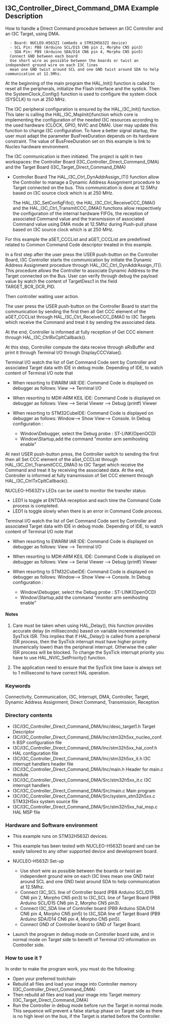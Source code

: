 ## <b>I3C_Controller_Direct_Command_DMA Example Description</b>

How to handle a Direct Command procedure between an I3C Controller and an I3C Target,
using DMA.

      - Board: NUCLEO-H563ZI (embeds a STM32H563ZI device)
      - SCL Pin: PB8 (Arduino SCL/D15 CN6 pin 2, Morpho CN5 pin3)
      - SDA Pin: PB9 (Arduino SDA/D14 CN6 pin 4, Morpho CN5 pin5)
      Connect GND between each board
      Use short wire as possible between the boards or twist an independent ground wire on each I3C lines
      mean one GND twist around SCL and one GND twist around SDA to help communication at 12.5Mhz.

At the beginning of the main program the HAL_Init() function is called to reset 
all the peripherals, initialize the Flash interface and the systick.
Then the SystemClock_Config() function is used to configure the system
clock (SYSCLK) to run at 250 MHz.

The I3C peripheral configuration is ensured by the HAL_I3C_Init() function.
This later is calling the HAL_I3C_MspInit()function which core is implementing
the configuration of the needed I3C resources according to the used hardware (CLOCK, GPIO, NVIC and DMA).
User may update this function to change I3C configuration.
To have a better signal startup, the user must adapt the parameter BusFreeDuration
depends on its hardware constraint. The value of BusFreeDuration set on this example
is link to Nucleo hardware environment.

The I3C communication is then initiated.
The project is split in two workspaces:
the Controller Board (I3C_Controller_Direct_Command_DMA) and the Target Board (I3C_Target_Direct_Command_DMA)

- Controller Board
    The HAL_I3C_Ctrl_DynAddrAssign_IT() function allow the Controller to
  manage a Dynamic Address Assignment procedure to Target connected on the bus.
  This communication is done at 12.5Mhz based on I3C source clock which is at 250 MHz.

  The HAL_I3C_SetConfigFifo(), the HAL_I3C_Ctrl_ReceiveCCC_DMA() and the HAL_I3C_Ctrl_TransmitCCC_DMA() functions 
  allow respectively the configuration of the internal hardware FIFOs, the reception of associated Command value
  and the transmission of associated Command value using DMA mode at 12.5Mhz during Push-pull phase
  based on I3C source clock which is at 250 MHz.

For this example the aSET_CCCList and aGET_CCCList are predefined related to Common Command Code descriptor treated in this example.

In a first step after the user press the USER push-button on the Controller Board,
I3C Controller starts the communication by initiate the Dynamic Address Assignment
procedure through HAL_I3C_Ctrl_DynAddrAssign_IT().
This procedure allows the Controller to associate Dynamic Address to the Target
connected on the Bus.
User can verify through debug the payload value by watch the content of TargetDesc1
in the field TARGET_BCR_DCR_PID.

Then controller waiting user action.

The user press the USER push-button on the Controller Board to start the communication by sending the first
then all Get CCC element of the aGET_CCCList through HAL_I3C_Ctrl_ReceiveCCC_DMA()
to I3C Targets which receive the Command and treat it by sending the associated data.

At the end, Controller is informed at fully reception of Get CCC element through HAL_I3C_CtrlRxCpltCallback().

At this step, Controller compute the data receive through aRxBuffer and print it through Terminal I/O through DisplayCCCValue().

Terminal I/O watch the list of Get Command Code sent by Controller and associated Target data with IDE in debug mode.
Depending of IDE, to watch content of Terminal I/O note that
 - When resorting to EWARM IAR IDE:
   Command Code is displayed on debugger as follows: View --> Terminal I/O

 - When resorting to MDK-ARM KEIL IDE:
   Command Code is displayed on debugger as follows: View --> Serial Viewer --> Debug (printf) Viewer

 - When resorting to STM32CubeIDE:
   Command Code is displayed on debugger as follows: Window--> Show View--> Console.
   In Debug configuration : 
   - Window\Debugger, select the Debug probe : ST-LINK(OpenOCD)
   - Window\Startup,add the command "monitor arm semihosting enable"

At next USER push-button press, the Controller switch to sending the first then all Set CCC element of the aSet_CCCList
through HAL_I3C_Ctrl_TransmitCCC_DMA() to I3C Target which receive the Command and treat it by receiving the associated data.
At the end, Controller is informed at fully transmission of Set CCC element through HAL_I3C_CtrlTxCpltCallback().

NUCLEO-H563ZI's LEDs can be used to monitor the transfer status:
 - LED1 is toggle at ENTDAA reception and each time the Command Code process is completed.
 - LED1 is toggle slowly when there is an error in Command Code process.  

Terminal I/O watch the list of Get Command Code sent by Controller and associated Target data with IDE in debug mode.
Depending of IDE, to watch content of Terminal I/O note that
 - When resorting to EWARM IAR IDE:
   Command Code is displayed on debugger as follows: View --> Terminal I/O

 - When resorting to MDK-ARM KEIL IDE:
   Command Code is displayed on debugger as follows: View --> Serial Viewer --> Debug (printf) Viewer

 - When resorting to STM32CubeIDE:
   Command Code is displayed on debugger as follows: Window--> Show View--> Console.
   In Debug configuration : 
   - Window\Debugger, select the Debug probe : ST-LINK(OpenOCD)
   - Window\Startup,add the command "monitor arm semihosting enable"

#### <b>Notes</b>

  1. Care must be taken when using HAL_Delay(), this function provides accurate delay (in milliseconds)
      based on variable incremented in SysTick ISR. This implies that if HAL_Delay() is called from
      a peripheral ISR process, then the SysTick interrupt must have higher priority (numerically lower)
      than the peripheral interrupt. Otherwise the caller ISR process will be blocked.
      To change the SysTick interrupt priority you have to use HAL_NVIC_SetPriority() function.

  2. The application need to ensure that the SysTick time base is always set to 1 millisecond
      to have correct HAL operation.

### <b>Keywords</b>

Connectivity, Communication, I3C, Interrupt, DMA, Controller, Target, Dynamic Address Assignment, Direct Command,
Transmission, Reception

### <b>Directory contents</b>

  - I3C/I3C_Controller_Direct_Command_DMA/Inc/desc_target1.h            Target Descriptor
  - I3C/I3C_Controller_Direct_Command_DMA/Inc/stm32h5xx_nucleo_conf.h   BSP configuration file
  - I3C/I3C_Controller_Direct_Command_DMA/Inc/stm32h5xx_hal_conf.h      HAL configuration file
  - I3C/I3C_Controller_Direct_Command_DMA/Inc/stm32h5xx_it.h            I3C interrupt handlers header file
  - I3C/I3C_Controller_Direct_Command_DMA/Inc/main.h                    Header for main.c module
  - I3C/I3C_Controller_Direct_Command_DMA/Src/stm32h5xx_it.c            I3C interrupt handlers
  - I3C/I3C_Controller_Direct_Command_DMA/Src/main.c                    Main program
  - I3C/I3C_Controller_Direct_Command_DMA/Src/system_stm32h5xx.c        STM32H5xx system source file
  - I3C/I3C_Controller_Direct_Command_DMA/Src/stm32h5xx_hal_msp.c       HAL MSP file

### <b>Hardware and Software environment</b>

  - This example runs on STM32H563ZI devices.

  - This example has been tested with NUCLEO-H563ZI board and can be
    easily tailored to any other supported device and development board.

  - NUCLEO-H563ZI Set-up

    - Use short wire as possible between the boards or twist an independent ground wire on each I3C lines
      mean one GND twist around SCL and one GND twist around SDA to help communication at 12.5Mhz.
    - Connect I3C_SCL line of Controller board (PB8 Arduino SCL/D15 CN6 pin 2, Morpho CN5 pin3) to I3C_SCL line of Target Board (PB8 Arduino SCL/D15 CN6 pin 2, Morpho CN5 pin3).
    - Connect I3C_SDA line of Controller board (PB9 Arduino SDA/D14 CN6 pin 4, Morpho CN5 pin5) to I3C_SDA line of Target Board (PB9 Arduino SDA/D14 CN6 pin 4, Morpho CN5 pin5).
    - Connect GND of Controller board to GND of Target Board.

  - Launch the program in debug mode on Controller board side, and in normal mode on Target side
    to benefit of Terminal I/O information on Controller side.

### <b>How to use it ?</b>

In order to make the program work, you must do the following:

 - Open your preferred toolchain
 - Rebuild all files and load your image into Controller memory (I3C_Controller_Direct_Command_DMA)
 - Then rebuild all files and load your image into Target memory (I3C_Target_Direct_Command_DMA)
 - Run the Controller in debug mode before run the Target in normal mode.
 This sequence will prevent a false startup phase on Target side
 as there is no high level on the bus, if the Target is started before the Controller.
